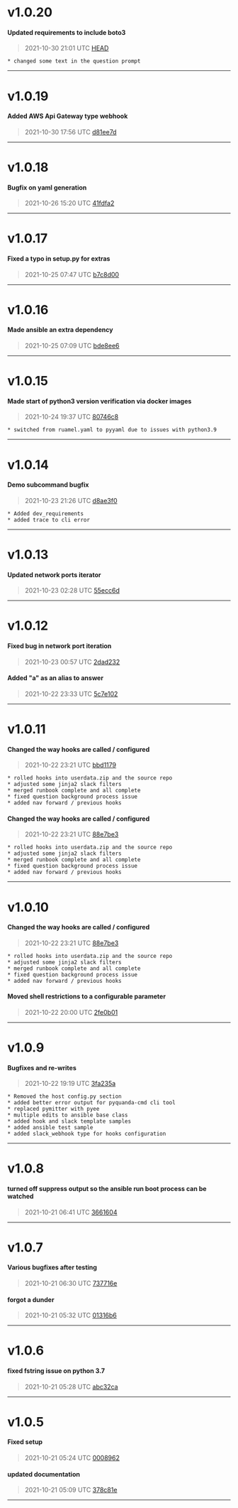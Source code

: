 # v1.0.20
#### Updated requirements to include boto3
> 2021-10-30 21:01 UTC [HEAD](https://github.com/shollingsworth/pyquanda/commit/HEAD)

```
* changed some text in the question prompt
```
---
# v1.0.19
#### Added AWS Api Gateway type webhook
> 2021-10-30 17:56 UTC [d81ee7d](https://github.com/shollingsworth/pyquanda/commit/d81ee7d00895338f875cf62733d8b5e9fe01f2a5)

---
# v1.0.18
#### Bugfix on yaml generation
> 2021-10-26 15:20 UTC [41fdfa2](https://github.com/shollingsworth/pyquanda/commit/41fdfa210b85f9e3594e304d54fd3d4ffdcd2f0e)

---
# v1.0.17
#### Fixed a typo in setup.py for extras
> 2021-10-25 07:47 UTC [b7c8d00](https://github.com/shollingsworth/pyquanda/commit/b7c8d00395a4996ab4f8696a30e40ee28ecf1f22)

---
# v1.0.16
#### Made ansible an extra dependency
> 2021-10-25 07:09 UTC [bde8ee6](https://github.com/shollingsworth/pyquanda/commit/bde8ee6bfb062342757272b253a3496dfd29ce1f)

---
# v1.0.15
#### Made start of python3 version verification via docker images
> 2021-10-24 19:37 UTC [80746c8](https://github.com/shollingsworth/pyquanda/commit/80746c87f9584e9ffe64d60f2718026b74ab4128)

```
* switched from ruamel.yaml to pyyaml due to issues with python3.9
```
---
# v1.0.14
#### Demo subcommand bugfix
> 2021-10-23 21:26 UTC [d8ae3f0](https://github.com/shollingsworth/pyquanda/commit/d8ae3f02c6a4b41e5bb58da0bec7f7eb83ff59f2)

```
* Added dev_requirements
* added trace to cli error
```
---
# v1.0.13
#### Updated network ports iterator
> 2021-10-23 02:28 UTC [55ecc6d](https://github.com/shollingsworth/pyquanda/commit/55ecc6dec71c5d6493c72eb659a9499fdba5b467)

---
# v1.0.12
#### Fixed bug in network port iteration
> 2021-10-23 00:57 UTC [2dad232](https://github.com/shollingsworth/pyquanda/commit/2dad232f817c91716075be493303eb7f6d32b5fc)

#### Added "a" as an alias to answer
> 2021-10-22 23:33 UTC [5c7e102](https://github.com/shollingsworth/pyquanda/commit/5c7e102aa45101e498d7028b382c04ede81cad71)

---
# v1.0.11
#### Changed the way hooks are called / configured
> 2021-10-22 23:21 UTC [bbd1179](https://github.com/shollingsworth/pyquanda/commit/bbd1179284d704686dedf420872b3eb832ef67c3)

```
* rolled hooks into userdata.zip and the source repo
* adjusted some jinja2 slack filters
* merged runbook complete and all complete
* fixed question background process issue
* added nav forward / previous hooks
```
#### Changed the way hooks are called / configured
> 2021-10-22 23:21 UTC [88e7be3](https://github.com/shollingsworth/pyquanda/commit/88e7be34fbed7c0bda184b6751a528a8001a2b3c)

```
* rolled hooks into userdata.zip and the source repo
* adjusted some jinja2 slack filters
* merged runbook complete and all complete
* fixed question background process issue
* added nav forward / previous hooks
```
---
# v1.0.10
#### Changed the way hooks are called / configured
> 2021-10-22 23:21 UTC [88e7be3](https://github.com/shollingsworth/pyquanda/commit/88e7be34fbed7c0bda184b6751a528a8001a2b3c)

```
* rolled hooks into userdata.zip and the source repo
* adjusted some jinja2 slack filters
* merged runbook complete and all complete
* fixed question background process issue
* added nav forward / previous hooks
```
#### Moved shell restrictions to a configurable parameter
> 2021-10-22 20:00 UTC [2fe0b01](https://github.com/shollingsworth/pyquanda/commit/2fe0b014bddd93aeb9299eaee53106220a20a40f)

---
# v1.0.9
#### Bugfixes and  re-writes
> 2021-10-22 19:19 UTC [3fa235a](https://github.com/shollingsworth/pyquanda/commit/3fa235a8ab70b84f3672c7adae006d405059c5ad)

```
* Removed the host config.py section
* added better error output for pyquanda-cmd cli tool
* replaced pymitter with pyee
* multiple edits to ansible base class
* added hook and slack template samples
* added ansible test sample
* added slack_webhook type for hooks configuration
```
---
# v1.0.8
#### turned off suppress output so the ansible run boot process can be watched
> 2021-10-21 06:41 UTC [3661604](https://github.com/shollingsworth/pyquanda/commit/366160400365197223e574e5a79ac88c6dde8b24)

---
# v1.0.7
#### Various bugfixes after testing
> 2021-10-21 06:30 UTC [737716e](https://github.com/shollingsworth/pyquanda/commit/737716e8b9ad1a8524dcbf3ee2b78aec7c998870)

#### forgot a dunder
> 2021-10-21 05:32 UTC [01316b6](https://github.com/shollingsworth/pyquanda/commit/01316b66e870a24d38f5cce13055828c2e110325)

---
# v1.0.6
#### fixed fstring issue on python 3.7
> 2021-10-21 05:28 UTC [abc32ca](https://github.com/shollingsworth/pyquanda/commit/abc32ca5d86e2d94bf110940bbba06fb650247fc)

---
# v1.0.5
#### Fixed setup
> 2021-10-21 05:24 UTC [0008962](https://github.com/shollingsworth/pyquanda/commit/0008962a58e8cc6bb01ac69c99d4a2c702271df7)

#### updated documentation
> 2021-10-21 05:09 UTC [378c81e](https://github.com/shollingsworth/pyquanda/commit/378c81e3a8fbb815a3f5674016c484fe5fb06665)

---